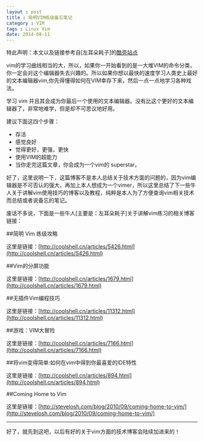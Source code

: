 ```yaml
---
layout : post
title : 简明VIM练级备忘笔记
category : VIM
tags : Linux Vim
date: 2014-08-11
---
```

特此声明：本文以及链接参考自[左耳朵耗子]的[酷壳站点](coolshell.cn/articles/5426.html)

vim的学习曲线相当的大，所以，如果你一开始看到的是一大堆VIM的命令分类，你一定会对这个编辑器失去兴趣的。所以如果你想以最快的速度学习人类史上最好的文本编辑器vim,你先得懂得如何在VIM幸存下来，然后一点一点地学习各种戏法。

学习 vim 并且其会成为你最后一个使用的文本编辑器。没有比这个更好的文本编辑器了，非常地难学，但是却不可思议地好用。

<!--more-->

建议下面这四个步骤：

*	存活
*	感觉良好
*	觉得更好，更强，更快
*	使用VIM的超能力
*	当你走完这篇文章，你会成为一个vim的 superstar。


好了，这里说明一下，这篇博客不是本人总结关于技术方面的问题的，因为vim编辑器是不可否认的强大，再加上本人想成为一个vimer，所以这里总结了下一些牛人关于讲解vim使用技巧的博客以及教程，纯粹是本人为了方便查询vim相关技术而总结或者说备忘的笔记。

废话不多说，下面是一些牛人[主要是：左耳朵耗子]关于讲解vim练习的相关博客链接：

##简明 Vim 练级攻略

这里是链接：[http://coolshell.cn/articles/5426.html](http://coolshell.cn/articles/5426.html)

##Vim的分屏功能

这里是链接：[http://coolshell.cn/articles/1679.html](http://coolshell.cn/articles/1679.html)

##无插件Vim编程技巧

这里是链接：[http://coolshell.cn/articles/11312.html](http://coolshell.cn/articles/11312.html)

##游戏：VIM大冒险

这里是链接：[http://coolshell.cn/articles/7166.html](http://coolshell.cn/articles/7166.html)

##将vim变得简单:如何在vim中得到你最喜爱的IDE特性

这里是链接：[http://coolshell.cn/articles/894.html](http://coolshell.cn/articles/894.html)

##Coming Home to Vim

这里是链接：[http://stevelosh.com/blog/2010/09/coming-home-to-vim/](http://stevelosh.com/blog/2010/09/coming-home-to-vim/)

---

好了，就先到这吧，以后有好的关于vim方面的技术博客会陆续加进来的！


